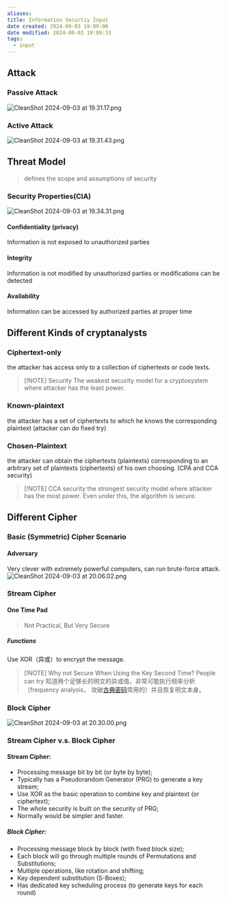 ```yaml
---
aliases: 
title: Information Securtiy Input
date created: 2024-09-03 19:09:00
date modified: 2024-09-03 19:09:33
tags:
  - input
---
```


## Attack
### Passive Attack
![CleanShot 2024-09-03 at 19.31.17.png](https://typora-tes.oss-cn-shanghai.aliyuncs.com/picgo/CleanShot%202024-09-03%20at%2019.31.17.png)

### Active Attack
![CleanShot 2024-09-03 at 19.31.43.png](https://typora-tes.oss-cn-shanghai.aliyuncs.com/picgo/CleanShot%202024-09-03%20at%2019.31.43.png)

## Threat Model
>defines the scope and assumptions of security

### Security Properties(CIA)
![CleanShot 2024-09-03 at 19.34.31.png](https://typora-tes.oss-cn-shanghai.aliyuncs.com/picgo/CleanShot%202024-09-03%20at%2019.34.31.png)
#### Confidentiality (privacy)
Information is not exposed to unauthorized parties

#### Integrity
Information is not modified by unauthorized parties or modifications can be detected

#### Availability
Information can be accessed by authorized parties at proper time

## Different Kinds of cryptanalysts
### Ciphertext-only
the attacker has access only to a collection of ciphertexts or code texts.
> [!NOTE]  Security
> The weakest security model for a cryptosystem where attacker has the least power.

### Known-plaintext
the attacker has a set of ciphertexts to which he knows the corresponding plaintext (attacker can do fixed try)

### Chosen-Plaintext
the attacker can obtain the ciphertexts (plaintexts) corresponding to an arbitrary set of plaintexts (ciphertexts) of his own choosing. (CPA and CCA security)
> [!NOTE] CCA security
> the strongest security model where attacker has the most power. Even under this, the algorithm is secure.

## Different Cipher
### Basic (Symmetric) Cipher Scenario
#### Adversary
Very clever with extremely powerful computers, can run brute-force attack.
![CleanShot 2024-09-03 at 20.06.02.png](https://typora-tes.oss-cn-shanghai.aliyuncs.com/picgo/CleanShot%202024-09-03%20at%2020.06.02.png)

### Stream Cipher
#### One Time Pad
>Not Practical, But Very Secure

##### Functions
Use XOR（异或）to encrypt the message.

> [!NOTE] Why not Secure When Using the Key Second Time?
> People can try 知道两个足够长的明文的异或值，非常可能执行频率分析（frequency analysis， 攻破[古典密码](https://zhida.zhihu.com/search?q=%E5%8F%A4%E5%85%B8%E5%AF%86%E7%A0%81&zhida_source=entity&is_preview=1)常用的）并且恢复明文本身。

### Block Cipher
![CleanShot 2024-09-03 at 20.30.00.png](https://typora-tes.oss-cn-shanghai.aliyuncs.com/picgo/CleanShot%202024-09-03%20at%2020.30.00.png)

### Stream Cipher v.s. Block Cipher
#### Stream Cipher:
- Processing message bit by bit (or byte by byte);
- Typically has a Pseudorandom Generator (PRG) to generate a key stream;
- Use XOR as the basic operation to combine key and plaintext (or ciphertext);
- The whole security is built on the security of PRG; 
- Normally would be simpler and faster.
##### Block Cipher:
- Processing message block by block (with fixed block size);
- Each block will go through multiple rounds of Permutations and Substitutions;
- Multiple operations, like rotation and shifting;
- Key dependent substitution (S-Boxes);
- Has dedicated key scheduling process (to generate keys for each round)
